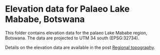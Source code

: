# Elevation data for Palaeo Lake Mababe, Botswana

This folder contains elevation data for the palaeo Lake Mababe region, Botswana. The data are projected to UTM 34 south (EPSG:32734).

Details on the elevation data are available in the post [Regional topography](https://karttur.github.io/okavango/blog/oka-dem/).
